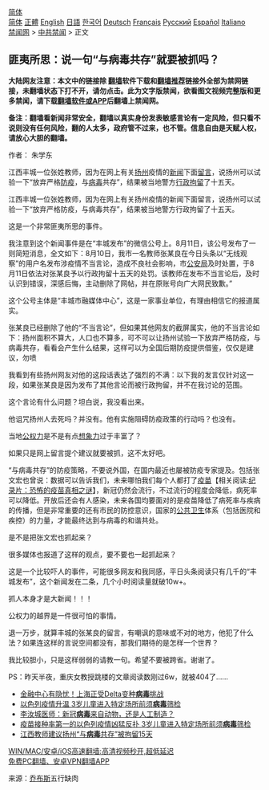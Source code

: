  <!-- 面包屑导航 --> <div class="breadcrumb"><!-- GTranslate: https://gtranslate.io/ -->  <div class="switcher notranslate">  <div class="selected">  <a href="#" onclick="return false;"> 简体</a>  </div>  <div class="option">  <a href="https://www.bannedbook.org" onclick="doGTranslate('zh-CN|zh-CN');jQuery('div.switcher div.selected a').html(jQuery(this).html());return false;" title="简体中文" class="nturl selected"> 简体</a>  <a href="https://www.bannedbook.org/zh-tw/" onclick="doGTranslate('zh-CN|zh-TW');jQuery('div.switcher div.selected a').html(jQuery(this).html());return false;" title="繁體中文" class="nturl"> 正體</a>  <a href="https://www.bannedbook.org/en/" onclick="doGTranslate('zh-CN|en');jQuery('div.switcher div.selected a').html(jQuery(this).html());return false;" title="English" class="nturl"> English</a>  <a href="https://www.bannedbook.org/ja/" onclick="doGTranslate('zh-CN|ja');jQuery('div.switcher div.selected a').html(jQuery(this).html());return false;" title="日本語" class="nturl"> 日語</a>  <a href="https://www.bannedbook.org/ko/" onclick="doGTranslate('zh-CN|ko');jQuery('div.switcher div.selected a').html(jQuery(this).html());return false;" title="한국어" class="nturl"> 한국어</a>  <a href="https://www.bannedbook.org/de/" onclick="doGTranslate('zh-CN|de');jQuery('div.switcher div.selected a').html(jQuery(this).html());return false;" title="Deutsch" class="nturl"> Deutsch</a>  <a href="https://www.bannedbook.org/fr/" onclick="doGTranslate('zh-CN|fr');jQuery('div.switcher div.selected a').html(jQuery(this).html());return false;" title="Français" class="nturl"> Français</a>  <a href="https://www.bannedbook.org/ru/" onclick="doGTranslate('zh-CN|ru');jQuery('div.switcher div.selected a').html(jQuery(this).html());return false;" title="Русский" class="nturl"> Русский</a>  <a href="https://www.bannedbook.org/es/" onclick="doGTranslate('zh-CN|es');jQuery('div.switcher div.selected a').html(jQuery(this).html());return false;" title="Español" class="nturl"> Español</a>  <a href="https://www.bannedbook.org/it/" onclick="doGTranslate('zh-CN|it');jQuery('div.switcher div.selected a').html(jQuery(this).html());return false;" title="Italiano" class="nturl"> Italiano</a>  </div>  </div>      <div class='breadcrumb-sub'><!-- Breadcrumb NavXT 6.3.0 --> <a href="https://www.bannedbook.org/" class="home">禁闻网</a> &gt; <a href="https://www.bannedbook.org/bnews/cbnews/" class="category">中共禁闻</a> &gt; 正文</div></div><h2>匪夷所思：说一句“与病毒共存”就要被抓吗？</h2> <p class="notice"><b>大陆网友注意：本文中的链接除 <a href="https://github.com/bannedbook/fanqiang" >翻墙</a>软件下载和<a href="https://github.com/killgcd/justmysocks/blob/master/README.md">翻墙推荐</a>链接外全部为禁网链接，未翻墙状态下打不开，请勿点击。此为文字版禁闻，欲看图文视频完整版和更多禁闻，请下载<a href="https://github.com/bannedbook/fanqiang">翻墙软件或APP</a>后翻墙上禁闻网。</p><p>备注：翻墙看新闻非常安全，翻墙以真实身份发表敏感言论有一定风险，但只看不说则没有任何风险，翻的人太多，政府管不过来，也不管。信息自由是天赋人权，请放心大胆的翻墙。</b></p>  <div class="entry"> <p>作者： 朱学东</p> <p id="summary">江西丰城一位张姓教师，因为在网上有关<a href="https://www.bannedbook.org/bnews/tag/%e6%89%ac%e5%b7%9e/" class="st_tag internal_tag" rel="tag" title="标签 扬州 下的日志">扬州</a>疫情的<span class='wp_keywordlink_affiliate'><a href="https://www.bannedbook.org/" title="新闻">新闻</a></span>下面<span class='wp_keywordlink'><a href="https://www.bannedbook.org/bnews/tougao/" title="留言" target="_blank">留言</a></span>，说扬州可以试验一下“放弃严格<a href="https://www.bannedbook.org/bnews/tag/%E9%98%B2%E7%96%AB/" class="st_tag internal_tag" rel="tag" title="标签 防疫 下的日志">防疫</a>，与<a href="https://www.bannedbook.org/bnews/tag/%e7%97%85%e6%af%92/" class="st_tag internal_tag" rel="tag" title="标签 病毒 下的日志">病毒</a>共存”，结果被当地警方<a href="https://www.bannedbook.org/bnews/tag/%E8%A1%8C%E6%94%BF%E6%8B%98%E7%95%99/" class="st_tag internal_tag" rel="tag" title="标签 行政拘留 下的日志">行政拘留</a>了十五天。</p> <p>江西丰城一位张姓教师，因为在网上有关扬州疫情的新闻下面留言，说扬州可以试验一下“放弃严格防疫，与病毒共存”，结果被当地警方行政拘留了十五天。</p> <p>这是一个非常匪夷所思的事件。</p> <p>我注意到这个新闻事件是在“丰城发布”的微信公号上。8月11日，该公号发布了一则简短消息，全文如下：8月10日，我市一名教师张某良在今日头条以“无线观察”的用户名发布涉疫情不当言论，造成不良社会影响，市<a href="https://www.bannedbook.org/bnews/tag/%e5%85%ac%e5%ae%89%e5%b1%80/" class="st_tag internal_tag" rel="tag" title="标签 公安局 下的日志">公安局</a>及时处置，于8月11日依法对张某良予以行政拘留十五天的处罚。该教师在发布不当言论后，及时认识到错误，深感后悔，主动删除了网帖，并在原账号向广大网民致歉。”</p>  <p>这个公号主体是“丰城市融媒体中心”，这是一家事业单位，有理由相信它的报道属实。</p> <p>张某良已经删除了他的“不当言论”，但如果其他网友的截屏属实，他的不当言论如下：扬州面积不算大，人口也不算多，可不可以让扬州试验一下放弃严格防疫，与病毒共存，看看会产生什么结果，这样可以为全国后期防疫提供借鉴，仅仅是建议，勿喷</p> <p>我看到有些扬州网友对他的这段话表达了强烈的不满：以下我的发言仅针对这一段，如果张某良是因为发布了其他言论而被行政拘留，并不在我讨论的范围。</p> <p>这个言论有什么问题？坦白说，我没看出来。</p> <p>他诅咒扬州人去死吗？并没有。他有实施阻碍防疫政策的行动吗？也没有。</p>  <p>当地<a href="https://www.bannedbook.org/bnews/tag/%E5%85%AC%E6%9D%83%E5%8A%9B/" class="st_tag internal_tag" rel="tag" title="标签 公权力 下的日志">公权力</a>是不是有点<a href="https://www.bannedbook.org/bnews/tag/%E6%83%B3%E8%B1%A1%E5%8A%9B/" class="st_tag internal_tag" rel="tag" title="标签 想象力 下的日志">想象力</a>过于丰富了？</p> <p>如果只是网上留言提个建议就要被抓，这不太好吧。</p> <p>“与病毒共存”的防疫策略，不要说外国，在国内最近也屡被防疫专家提及。包括张文宏也曾说：数据可以告诉我们，未来哪怕我们每个人都打了<span class='wp_keywordlink'><a href="https://www.bannedbook.org/bnews/tculture/20160630/551027.html" title="疫苗" target="_blank">疫苗</a></span>【相关阅读:<a href='https://www.bannedbook.org/bnews/topimagenews/20180408/925060.html' target='_blank'>纪录片：恐怖的疫苗真相之谜</a>】，新冠仍然会流行，不过流行的程度会降低，病死率可以降低。开放后还会有人感染，未来各国均要面对的是疫苗降低了病死率与疾病的传播，但是非常重要的还有市民的防控意识，国家的<a href="https://www.bannedbook.org/bnews/tag/%E5%85%AC%E5%85%B1%E5%8D%AB%E7%94%9F/" class="st_tag internal_tag" rel="tag" title="标签 公共卫生 下的日志">公共卫生</a>体系（包括医院和疾控）的力量，才能最终达到与病毒的和谐共处。</p> <p>是不是把张文宏也抓起来？</p> <p>很多媒体也报道了这样的观点，要不要也一起抓起来？</p>  <p>这是一个比较吓人的事件，可能很多网友和我同感，平日头条阅读只有几千的“丰城发布”，这个新闻发在二条，几个小时阅读量就破10w+。</p> <p>抓人本身才是大新闻！！！</p> <p>公权力的越界是一件很可怕的事情。</p> <p>退一万步，就算丰城的张某良的留言，有嘲讽的意味或不对的地方，他犯了什么法？如果连这样的言说空间都没有，那我们期待的是怎样一个世界？</p> <p>我比较胆小，只是这样弱弱的请教一句。希望不要被跨省。谢谢了。</p>  <p>PS：昨天半夜，重庆女教授跳楼的文章阅读数刚过6w，就被404了……</p> <ul class='op-related-articles' title='相关阅读'> <li><a href='https://www.bannedbook.org/bnews/topimagenews/20210813/1605333.html' target='_blank'>金融中心有隐忧！上海正受Delta变种<b>病毒</b>挑战</a></li> <li><a href='https://www.bannedbook.org/bnews/worldnews/20210813/1605286.html' target='_blank'>以色列疫情升温 3岁儿童进入特定场所前须<b>病毒</b>筛检</a></li> <li><a href='https://www.bannedbook.org/bnews/taiwannews/20210812/1605242.html' target='_blank'>李汝城医师：新冠<b>病毒</b>来自动物，还是人工制造？</a></li> <li><a href='https://www.bannedbook.org/bnews/comments/20210812/1605226.html' target='_blank'>疫苗接种率第一的以色列疫情凶猛反扑 3岁儿童进入特定场所前须<b>病毒</b>筛检</a></li> <li><a href='https://www.bannedbook.org/bnews/baitai/20210812/1605213.html' target='_blank'>江西教师建议扬州“与<b>病毒</b>共存”被拘留15天</a></li> </ul> <p class="texttj"> <a href="https://github.com/bannedbook/fanqiang/wiki/V2ray%E6%9C%BA%E5%9C%BA" target="_blank">WIN/MAC/安卓/iOS高速翻墙:高清视频秒开,超低延迟</a><br/> <a href="https://github.com/bannedbook/fanqiang/wiki/%E7%A6%81%E9%97%BB%E7%BD%91%E5%AE%89%E5%8D%93%E7%BF%BB%E5%A2%99%E6%96%B0%E9%97%BBAPP" target="_blank">免费PC翻墙、安卓VPN翻墙APP</a></p><p> 来源：<a href="https://www.bannedbook.org/bnews/tag/%e4%b9%94%e5%b8%83%e6%96%af/" class="st_tag internal_tag" rel="tag" title="标签 乔布斯 下的日志">乔布斯</a>五行缺肉 </p><a name='sharetosocial'></a>  <div style="margin-bottom:5px;padding-bottom:5px;clear:both"> <div id="archive-pix-1" class="banner-ads"> <!-- AuctionX Display platform tag START --> <div id="26318x728x90x621x_ADSLOT2" clicktrack="%%CLICK_URL_ESC%%"></div> <!-- AuctionX Display platform tag END --> </div> <div id="archive-pix-2" class="banner-ads"> <!-- AuctionX Display platform tag START --> <div id="26315x300x250x621x_ADSLOT2" clicktrack="%%CLICK_URL_ESC%%"></div> <!-- AuctionX Display platform tag END --> </div> </div>  <div id="archive-pix-1" class="banner-ads"> <!-- AuctionX Display platform tag START --> <div id="26318x728x90x621x_ADSLOT3" clicktrack="%%CLICK_URL_ESC%%"></div> <!-- AuctionX Display platform tag END --> </div> </div><!--END ENTRY--> 